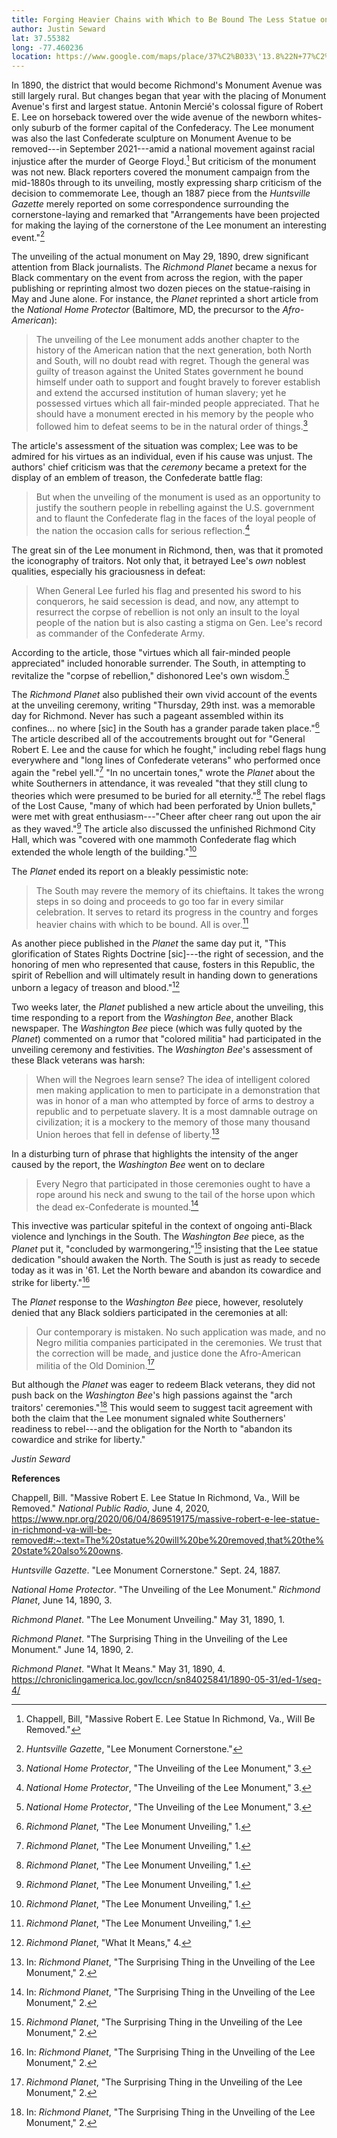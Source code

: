 ```yaml
---
title: Forging Heavier Chains with Which to Be Bound The Less Statue on Monument Avenue
author: Justin Seward
lat: 37.55382
long: -77.460236
location: https://www.google.com/maps/place/37%C2%B033\'13.8%22N+77%C2%B027\'36.9%22W/@37.55382,-77.460236,17z/data=!3m1!4b1!4m7!1m2!2m1!1slee+circle+richmond!3m3!8m2!3d37.55382!4d-77.460236?entry=ttu
---
```


In 1890, the district that would become Richmond's Monument Avenue was
still largely rural. But changes began that year with the placing of
Monument Avenue's first and largest statue. Antonin Mercié's colossal
figure of Robert E. Lee on horseback towered over the wide avenue of the
newborn whites-only suburb of the former capital of the Confederacy. The
Lee monument was also the last Confederate sculpture on Monument Avenue
to be removed---in September 2021---amid a national movement against
racial injustice after the murder of George Floyd.[^1] But criticism of
the monument was not new. Black reporters covered the monument campaign
from the mid-1880s through to its unveiling, mostly expressing sharp
criticism of the decision to commemorate Lee, though an 1887 piece from
the *Huntsville Gazette* merely reported on some correspondence
surrounding the cornerstone-laying and remarked that "Arrangements have
been projected for making the laying of the cornerstone of the Lee
monument an interesting event."[^2]

The unveiling of the actual monument on May 29, 1890, drew significant
attention from Black journalists. The *Richmond Planet* became a nexus
for Black commentary on the event from across the region, with the paper
publishing or reprinting almost two dozen pieces on the statue-raising
in May and June alone. For instance, the *Planet* reprinted a short
article from the *National Home Protector* (Baltimore, MD, the precursor
to the *Afro-American*):

> The unveiling of the Lee monument adds another chapter to the history
> of the American nation that the next generation, both North and South,
> will no doubt read with regret. Though the general was guilty of
> treason against the United States government he bound himself under
> oath to support and fought bravely to forever establish and extend the
> accursed institution of human slavery; yet he possessed virtues which
> all fair-minded people appreciated. That he should have a monument
> erected in his memory by the people who followed him to defeat seems
> to be in the natural order of things.[^3]

The article's assessment of the situation was complex; Lee was to be
admired for his virtues as an individual, even if his cause was unjust.
The authors' chief criticism was that the *ceremony* became a pretext
for the display of an emblem of treason, the Confederate battle flag:

> But when the unveiling of the monument is used as an opportunity to
> justify the southern people in rebelling against the U.S. government
> and to flaunt the Confederate flag in the faces of the loyal people of
> the nation the occasion calls for serious reflection.[^4]

The great sin of the Lee monument in Richmond, then, was that it
promoted the iconography of traitors. Not only that, it betrayed Lee's
*own* noblest qualities, especially his graciousness in defeat:

> When General Lee furled his flag and presented his sword to his
> conquerors, he said secession is dead, and now, any attempt to
> resurrect the corpse of rebellion is not only an insult to the loyal
> people of the nation but is also casting a stigma on Gen. Lee's record
> as commander of the Confederate Army.

According to the article, those "virtues which all fair-minded people
appreciated" included honorable surrender. The South, in attempting to
revitalize the "corpse of rebellion," dishonored Lee's own wisdom.[^5]

The *Richmond Planet* also published their own vivid account of the
events at the unveiling ceremony, writing "Thursday, 29th inst. was a
memorable day for Richmond. Never has such a pageant assembled within
its confines... no where \[sic\] in the South has a grander parade taken
place."[^6] The article described all of the accoutrements brought out
for "General Robert E. Lee and the cause for which he fought," including
rebel flags hung everywhere and "long lines of Confederate veterans" who
performed once again the "rebel yell."[^7] "In no uncertain tones,"
wrote the *Planet* about the white Southerners in attendance, it was
revealed "that they still clung to theories which were presumed to be
buried for all eternity."[^8] The rebel flags of the Lost Cause, "many
of which had been perforated by Union bullets," were met with great
enthusiasm---"Cheer after cheer rang out upon the air as they
waved."[^9] The article also discussed the unfinished Richmond City
Hall, which was "covered with one mammoth Confederate flag which
extended the whole length of the building."[^10]

The *Planet* ended its report on a bleakly pessimistic note:

> The South may revere the memory of its chieftains. It takes the wrong
> steps in so doing and proceeds to go too far in every similar
> celebration. It serves to retard its progress in the country and
> forges heavier chains with which to be bound. All is over.[^11]

As another piece published in the *Planet* the same day put it, "This
glorification of States Rights Doctrine \[sic\]---the right of
secession, and the honoring of men who represented that cause, fosters
in this Republic, the spirit of Rebellion and will ultimately result in
handing down to generations unborn a legacy of treason and blood."[^12]

Two weeks later, the *Planet* published a new article about the
unveiling, this time responding to a report from the *Washington Bee*,
another Black newspaper. The *Washington Bee* piece (which was fully
quoted by the *Planet*) commented on a rumor that "colored militia" had
participated in the unveiling ceremony and festivities. The *Washington
Bee*'s assessment of these Black veterans was harsh:

> When will the Negroes learn sense? The idea of intelligent colored men
> making application to men to participate in a demonstration that was
> in honor of a man who attempted by force of arms to destroy a republic
> and to perpetuate slavery. It is a most damnable outrage on
> civilization; it is a mockery to the memory of those many thousand
> Union heroes that fell in defense of liberty.[^13]

In a disturbing turn of phrase that highlights the intensity of the
anger caused by the report, the *Washington Bee* went on to declare

> Every Negro that participated in those ceremonies ought to have a rope
> around his neck and swung to the tail of the horse upon which the dead
> ex-Confederate is mounted.[^14]

This invective was particular spiteful in the context of ongoing
anti-Black violence and lynchings in the South. The *Washington Bee*
piece, as the *Planet* put it, "concluded by warmongering,"[^15]
insisting that the Lee statue dedication "should awaken the North. The
South is just as ready to secede today as it was in '61. Let the North
beware and abandon its cowardice and strike for liberty."[^16]

The *Planet* response to the *Washington Bee* piece, however, resolutely
denied that any Black soldiers participated in the ceremonies at all:

> Our contemporary is mistaken. No such application was made, and no
> Negro militia companies participated in the ceremonies. We trust that
> the correction will be made, and justice done the Afro-American
> militia of the Old Dominion.[^17]

But although the *Planet* was eager to redeem Black veterans, they did
not push back on the *Washington Bee*'s high passions against the "arch
traitors' ceremonies."[^18] This would seem to suggest tacit agreement
with both the claim that the Lee monument signaled white Southerners'
readiness to rebel---and the obligation for the North to "abandon its
cowardice and strike for liberty."

*Justin Seward*

**References**

Chappell, Bill. "Massive Robert E. Lee Statue In Richmond, Va., Will be
Removed." *National Public Radio*, June 4, 2020,
<https://www.npr.org/2020/06/04/869519175/massive-robert-e-lee-statue-in-richmond-va-will-be-removed#:~:text=The%20statue%20will%20be%20removed,that%20the%20state%20also%20owns>.

*Huntsville Gazette*. "Lee Monument Cornerstone." Sept. 24, 1887.

*National Home Protector*. "The Unveiling of the Lee Monument."
*Richmond Planet*, June 14, 1890, 3.

*Richmond Planet*. "The Lee Monument Unveiling." May 31, 1890, 1.

*Richmond Planet*. "The Surprising Thing in the Unveiling of the Lee
Monument." June 14, 1890, 2.

*Richmond Planet*. "What It Means." May 31, 1890, 4.
<https://chroniclingamerica.loc.gov/lccn/sn84025841/1890-05-31/ed-1/seq-4/>

[^1]: Chappell, Bill, "Massive Robert E. Lee Statue In Richmond, Va.,
    Will Be Removed."

[^2]: *Huntsville Gazette*, "Lee Monument Cornerstone."

[^3]: *National Home Protector*, "The Unveiling of the Lee Monument," 3.

[^4]: *National Home Protector*, "The Unveiling of the Lee Monument," 3.

[^5]: *National Home Protector*, "The Unveiling of the Lee Monument," 3.

[^6]: *Richmond Planet*, "The Lee Monument Unveiling," 1.

[^7]: *Richmond Planet*, "The Lee Monument Unveiling," 1.

[^8]: *Richmond Planet*, "The Lee Monument Unveiling," 1.

[^9]: *Richmond Planet*, "The Lee Monument Unveiling," 1.

[^10]: *Richmond Planet*, "The Lee Monument Unveiling," 1.

[^11]: *Richmond Planet*, "The Lee Monument Unveiling," 1.

[^12]: *Richmond Planet*, "What It Means," 4.

[^13]: In: *Richmond Planet*, "The Surprising Thing in the Unveiling of
    the Lee Monument," 2.

[^14]: In: *Richmond Planet*, "The Surprising Thing in the Unveiling of
    the Lee Monument," 2.

[^15]: *Richmond Planet*, "The Surprising Thing in the Unveiling of the
    Lee Monument," 2.

[^16]: In: *Richmond Planet*, "The Surprising Thing in the Unveiling of
    the Lee Monument," 2.

[^17]: *Richmond Planet*, "The Surprising Thing in the Unveiling of the
    Lee Monument," 2.

[^18]: In: *Richmond Planet*, "The Surprising Thing in the Unveiling of
    the Lee Monument," 2.
